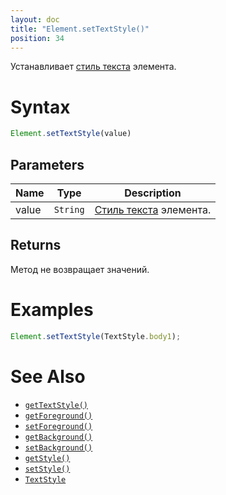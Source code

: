 ```yaml
---
layout: doc
title: "Element.setTextStyle()"
position: 34
---
```


Устанавливает [стиль текста](/docs/API/Core/Style/TextStyle/) элемента.

# Syntax

```js
Element.setTextStyle(value)
```


## Parameters

|Name|Type|Description|
|----|----|-----------|
|value|`String`|[Стиль текста](/docs/API/Core/Style/TextStyle/) элемента.|

## Returns

Метод не возвращает значений.

# Examples

```js
Element.setTextStyle(TextStyle.body1);
```

# See Also

* [`getTextStyle()`](../Element.getTextStyle/)
* [`getForeground()`](../Element.getForeground/)
* [`setForeground()`](../Element.setForeground/)
* [`getBackground()`](../Element.getBackground/)
* [`setBackground()`](../Element.setBackground/)
* [`getStyle()`](../Element.getStyle/)
* [`setStyle()`](../Element.setStyle/)
* [`TextStyle`](/docs/API/Core/Style/TextStyle/)
